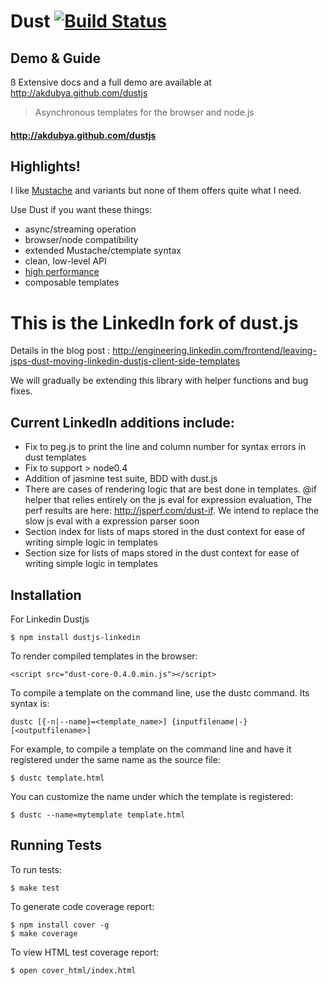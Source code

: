 Dust  [![Build Status](https://secure.travis-ci.org/linkedin/dustjs.png)](http://travis-ci.org/linkedin/dustjs)
====

Demo & Guide
------------
ß
Extensive docs and a full demo are available at <http://akdubya.github.com/dustjs>


> Asynchronous templates for the browser and node.js

#### <http://akdubya.github.com/dustjs> #

Highlights!
----

I like [Mustache](http://mustache.github.com) and variants but none of them offers quite what I need.

Use Dust if you want these things:

* async/streaming operation
* browser/node compatibility
* extended Mustache/ctemplate syntax
* clean, low-level API
* [high performance](http://akdubya.github.com/dustjs/benchmark/index.html)
* composable templates


This is the LinkedIn fork of dust.js
====================================

Details in the blog post : http://engineering.linkedin.com/frontend/leaving-jsps-dust-moving-linkedin-dustjs-client-side-templates

We will gradually be extending this library with helper functions and bug fixes. 

Current LinkedIn additions include:
--------------------------

* Fix to peg.js to print the line and column number for syntax errors in dust templates
* Fix to support > node0.4 
* Addition of jasmine test suite, BDD with dust.js 
* There are cases of rendering logic that are best done in templates. @if helper that relies entirely on the js eval for expression evaluation, The perf results are here: <http://jsperf.com/dust-if>. We intend to replace the slow js eval with a expression parser soon 
* Section index for lists of maps stored in the dust context for ease of writing simple logic in templates
* Section size for lists of maps stored in the dust context for ease of  writing simple logic in templates

Installation
------------

For Linkedin Dustjs

    $ npm install dustjs-linkedin

To render compiled templates in the browser:

    <script src="dust-core-0.4.0.min.js"></script>

To compile a template on the command line, use the dustc command.
Its syntax is:

    dustc [{-n|--name}=<template_name>] {inputfilename|-} [<outputfilename>]

For example, to compile a template on the command line and have it
registered under the same name as the source file:

    $ dustc template.html

You can customize the name under which the template is registered:

    $ dustc --name=mytemplate template.html

Running Tests
------------

To run tests:

    $ make test

To generate code coverage report:

    $ npm install cover -g
    $ make coverage
    
To view HTML test coverage report:

    $ open cover_html/index.html
